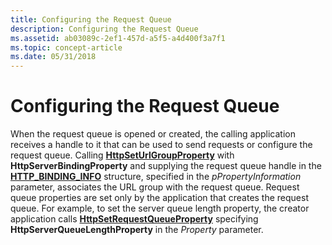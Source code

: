 ```yaml
---
title: Configuring the Request Queue
description: Configuring the Request Queue
ms.assetid: ab03089c-2ef1-457d-a5f5-a4d400f3a7f1
ms.topic: concept-article
ms.date: 05/31/2018
---
```


# Configuring the Request Queue

When the request queue is opened or created, the calling application receives a handle to it that can be used to send requests or configure the request queue. Calling [**HttpSetUrlGroupProperty**](/windows/desktop/api/Http/nf-http-httpseturlgroupproperty) with **HttpServerBindingProperty** and supplying the request queue handle in the [**HTTP\_BINDING\_INFO**](/windows/desktop/api/Http/ns-http-http_binding_info) structure, specified in the *pPropertyInformation* parameter, associates the URL group with the request queue. Request queue properties are set only by the application that creates the request queue. For example, to set the server queue length property, the creator application calls [**HttpSetRequestQueueProperty**](/windows/desktop/api/Http/nf-http-httpsetrequestqueueproperty) specifying **HttpServerQueueLengthProperty** in the *Property* parameter.

 

 




